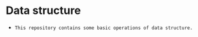 Data structure
=================================================================
* `This repository contains some basic operations of data structure.`
